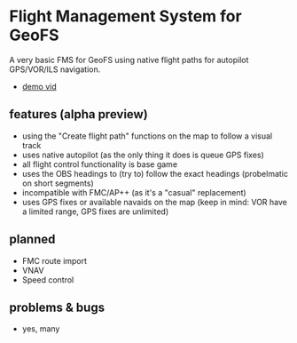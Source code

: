 # Flight Management System for GeoFS

A very basic FMS for GeoFS using native flight paths for autopilot GPS/VOR/ILS navigation.

- [demo vid](https://youtu.be/1d1XBDeL_Sc)

## features (alpha preview)

- using the "Create flight path" functions on the map to follow a visual track
- uses native autopilot (as the only thing it does is queue GPS fixes)
- all flight control functionality is base game
- uses the OBS headings to (try to) follow the exact headings (probelmatic on short segments)
- incompatible with FMC/AP++ (as it's a "casual" replacement)
- uses GPS fixes or available navaids on the map (keep in mind: VOR have a limited range, GPS fixes are unlimited)

## planned
- FMC route import
- VNAV
- Speed control

## problems & bugs
- yes, many
